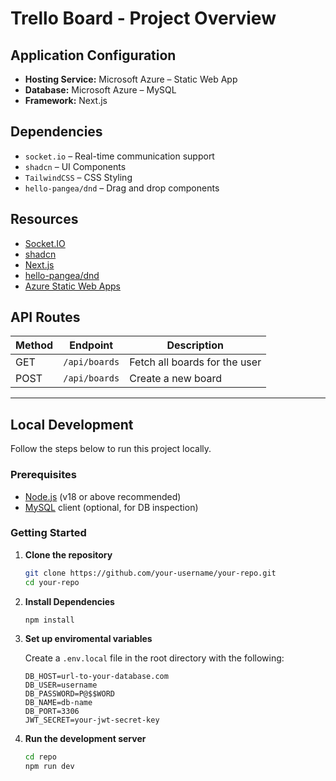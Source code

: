 # Trello Board - Project Overview

## Application Configuration

- **Hosting Service:** Microsoft Azure – Static Web App  
- **Database:** Microsoft Azure – MySQL  
- **Framework:** Next.js  

## Dependencies

- `socket.io` – Real-time communication support  
- `shadcn` – UI Components  
- `TailwindCSS` – CSS Styling  
- `hello-pangea/dnd` – Drag and drop components  

## Resources

- [Socket.IO](https://socket.io/how-to/use-with-nextjs)  
- [shadcn](https://ui.shadcn.com)  
- [Next.js](https://nextjs.org)  
- [hello-pangea/dnd](https://github.com/hello-pangea/dnd)  
- [Azure Static Web Apps](https://learn.microsoft.com/en-us/azure/static-web-apps/)  

## API Routes

| Method | Endpoint               | Description                            |
|--------|------------------------|----------------------------------------|
| GET    | `/api/boards`          | Fetch all boards for the user         |
| POST   | `/api/boards`          | Create a new board                     |

---

## Local Development

Follow the steps below to run this project locally.

### Prerequisites

- [Node.js](https://nodejs.org) (v18 or above recommended)  
- [MySQL](https://www.mysql.com) client (optional, for DB inspection)

### Getting Started

1. **Clone the repository**

   ```bash
   git clone https://github.com/your-username/your-repo.git
   cd your-repo

2. **Install Dependencies**

   ```bash
   npm install

3. **Set up enviromental variables**

   Create a `.env.local` file in the root directory with the following:

   ```env
   DB_HOST=url-to-your-database.com
   DB_USER=username
   DB_PASSWORD=P@$$WORD
   DB_NAME=db-name
   DB_PORT=3306
   JWT_SECRET=your-jwt-secret-key

4. **Run the development server**

    ```bash
    cd repo
    npm run dev


